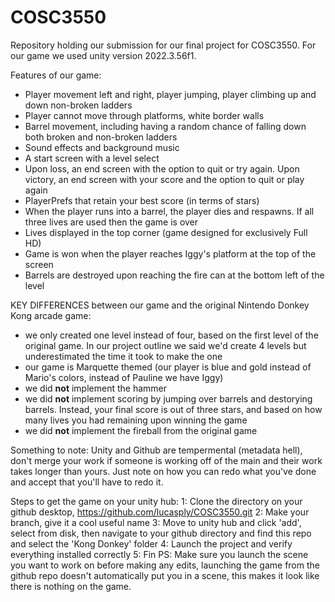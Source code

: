 # COSC3550
Repository holding our submission for our final project for COSC3550. For our game we used unity version 2022.3.56f1. 

Features of our game:
- Player movement left and right, player jumping, player climbing up and down non-broken ladders
- Player cannot move through platforms, white border walls
- Barrel movement, including having a random chance of falling down both broken and non-broken ladders
- Sound effects and background music
- A start screen with a level select
- Upon loss, an end screen with the option to quit or try again. Upon victory, an end screen with your score and the option to quit or play again
- PlayerPrefs that retain your best score (in terms of stars)
- When the player runs into a barrel, the player dies and respawns. If all three lives are used then the game is over
- Lives displayed in the top corner (game designed for exclusively Full HD)
- Game is won when the player reaches Iggy's platform at the top of the screen
- Barrels are destroyed upon reaching the fire can at the bottom left of the level

KEY DIFFERENCES between our game and the original Nintendo Donkey Kong arcade game:
- we only created one level instead of four, based on the first level of the original game. In our project outline we said we'd create 4 levels but underestimated the time it took to make the one
- our game is Marquette themed (our player is blue and gold instead of Mario's colors, instead of Pauline we have Iggy)
- we did **not** implement the hammer
- we did **not** implement scoring by jumping over barrels and destorying barrels. Instead, your final score is out of three stars, and based on how many lives you had remaining upon winning the game
- we did **not** implement the fireball from the original game

Something to note: Unity and Github are tempermental (metadata hell), don't merge your work if someone is working off of the main and their work takes longer than yours. Just note on how you can redo what
you've done and accept that you'll have to redo it. 

Steps to get the game on your unity hub:
1: Clone the directory on your github desktop, https://github.com/lucasply/COSC3550.git
2: Make your branch, give it a cool useful name
3: Move to unity hub and click 'add', select from disk, then navigate to your github directory and find this repo and select the 'Kong Donkey' folder
4: Launch the project and verify everything installed correctly
5: Fin
PS: Make sure you launch the scene you want to work on before making any edits, launching the game from the github repo doesn't automatically put you in a scene, this makes it look like there is nothing on the game.
